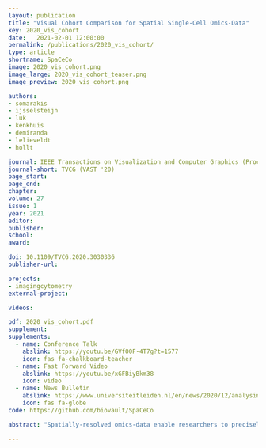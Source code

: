 ```yaml
---
layout: publication
title: "Visual Cohort Comparison for Spatial Single-Cell Omics-Data"
key: 2020_vis_cohort
date:   2021-02-01 12:00:00
permalink: /publications/2020_vis_cohort/
type: article
shortname: SpaCeCo
image: 2020_vis_cohort.png
image_large: 2020_vis_cohort_teaser.png
image_preview: 2020_vis_cohort.png

authors:
- somarakis
- ijsselsteijn
- luk
- kenkhuis
- demiranda
- lelieveldt
- hollt

journal: IEEE Transactions on Visualization and Computer Graphics (Proceedings of IEEE VAST 2020)
journal-short: TVCG (VAST '20)
page_start: 
page_end: 
chapter:
volume: 27
issue: 1
year: 2021
editor:
publisher:
school:
award:

doi: 10.1109/TVCG.2020.3030336
publisher-url:

projects:
- imagingcytometry
external-project:

videos:

pdf: 2020_vis_cohort.pdf
supplement:
supplements:
  - name: Conference Talk
    abslink: https://youtu.be/GVfO0F-4T7g?t=1577
    icon: fas fa-chalkboard-teacher
  - name: Fast Forward Video
    abslink: https://youtu.be/xGFBiyBkm38
    icon: video
  - name: News Bulletin
    abslink: https://www.universiteitleiden.nl/en/news/2020/12/analysing-diseases-through-interactive-visual-interfaces
    icon: fas fa-globe
code: https://github.com/biovault/SpaCeCo

abstract: "Spatially-resolved omics-data enable researchers to precisely distinguish cell types in tissue and explore their spatial interactions, enabling deep understanding of tissue functionality. To understand what causes or deteriorates a disease and identify related biomarkers, clinical researchers regularly perform large-scale cohort studies, requiring the comparison of such data at cellular level. In such studies, with little a-priori knowledge of what to expect in the data, explorative data analysis is a necessity. Here, we present an interactive visual analysis workflow for the comparison of cohorts of spatially-resolved omics-data. Our workflow allows the comparative analysis of two cohorts based on multiple levels-of-detail, from simple abundance of contained cell types over complex co-localization patterns to individual comparison of complete tissue images. As a result, the workflow enables the identification of cohort-differentiating features, as well as outlier samples at any stage of the workflow. During the development of the workflow, we continuously consulted with domain experts. To show the effectiveness of the workflow we conducted multiple case studies with domain experts from different application areas and with different data modalities."

---
```

